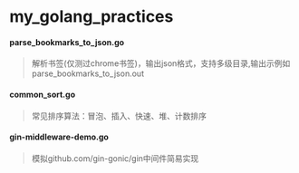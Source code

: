 # my_golang_practices
#### parse_bookmarks_to_json.go
> 解析书签(仅测过chrome书签)，输出json格式，支持多级目录,输出示例如parse_bookmarks_to_json.out

#### common_sort.go
> 常见排序算法：冒泡、插入、快速、堆、计数排序

#### gin-middleware-demo.go
> 模拟github.com/gin-gonic/gin中间件简易实现
